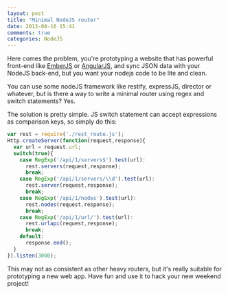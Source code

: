 ```yaml
---
layout: post
title: "Minimal NodeJS router"
date: 2013-08-16 15:41
comments: true
categories: NodeJS
---
```


Here comes the problem, you're prototyping a website that has powerful front-end like [EmberJS][] or [AngularJS][], and sync JSON data with your NodeJS back-end, but you want your nodejs code to be lite and clean.

You can use some nodeJS framework like restify, expressJS, director or whatever, but is there a way to write a minimal router using regex and switch statements? Yes.

[EmberJS]: http://emberjs.com

[AngularJS]: http://angularjs.org


<!--more-->

The solution is pretty simple. JS switch statement can accept expressions as comparison keys, so simply do this:

```js
var rest = require('./rest_route.js');
Http.createServer(function(request,response){
  var url = request.url;
  switch(true){
    case RegExp('/api/1/servers$').test(url):
      rest.servers(request,response);
      break;
    case RegExp('/api/1/servers/\\d').test(url):
      rest.server(request,response); 
      break;
    case RegExp('/api/1/nodes').test(url):
      rest.nodes(request,response); 
      break;
    case RegExp('/api/1/url/').test(url):
      rest.urlapi(request,response); 
      break;
    default:
      response.end();
  }
}).listen(3000);
```

This may not as consistent as other heavy routers, but it's really suitable for prototyping a new web app. Have fun and use it to hack your new weekend project!

